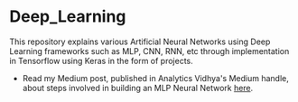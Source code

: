 # Deep_Learning
This repository explains various Artificial Neural Networks using Deep Learning frameworks such as MLP, CNN, RNN, etc through implementation in Tensorflow using Keras in the form of projects.
- Read my Medium post, published in Analytics Vidhya's Medium handle, about steps involved in building an MLP Neural Network [here](https://medium.com/analytics-vidhya/building-an-mlp-neural-network-53f946c1d804).
